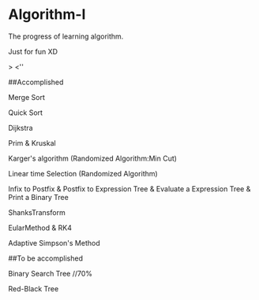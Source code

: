 Algorithm-I
===========

The progress of learning algorithm.

Just for fun XD

\> <''

##Accomplished

Merge Sort

Quick Sort

Dijkstra

Prim & Kruskal

Karger's algorithm (Randomized Algorithm:Min Cut)

Linear time Selection (Randomized Algorithm)

Infix to Postfix & Postfix to Expression Tree & Evaluate a Expression Tree & Print a Binary Tree



ShanksTransform

EularMethod & RK4

Adaptive Simpson's Method


##To be accomplished

Binary Search Tree   //70%

Red-Black Tree



